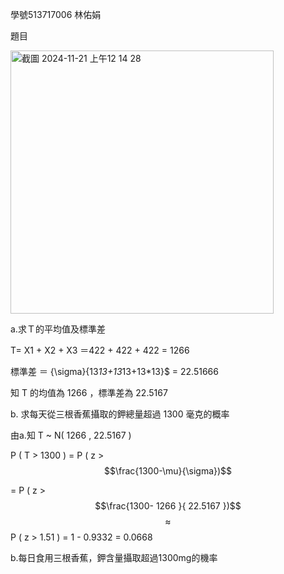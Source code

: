 學號513717006 林佑娟

題目

<img width="421" alt="截圖 2024-11-21 上午12 14 28" src="https://github.com/user-attachments/assets/c9751780-3bfa-496a-b54b-0072ee560c0f">

a.求Ｔ的平均值及標準差

T= X1 + X2 + X3 ＝422 + 422 + 422 = 1266

標準差 ＝ {\sigma}{13*13+13*13+13*13}$ = 22.51666 

知 T 的均值為 1266 ，標準差為 22.5167

b. 求每天從三根香蕉攝取的鉀總量超過 1300 毫克的概率

由a.知 T ~  N( 1266 , 22.5167 ) 

P ( T > 1300 ) = P ( z > $$\frac{1300-\mu}{\sigma})$$

= P ( z > $$\frac{1300- 1266 }{ 22.5167 })$$ $$\approx$$ P ( z > 1.51 ) = 1 - 0.9332 = 0.0668

b.每日食用三根香蕉，鉀含量攝取超過1300mg的機率
